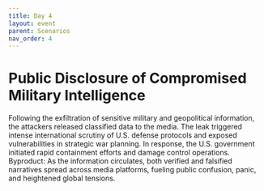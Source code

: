 ```yaml
---
title: Day 4
layout: event
parent: Scenarios
nav_order: 4
---
```


# Public Disclosure of Compromised Military Intelligence
Following the exfiltration of sensitive military and geopolitical information, the attackers released classified data to the media. The leak triggered intense international scrutiny of U.S. defense protocols and exposed vulnerabilities in strategic war planning. In response, the U.S. government initiated rapid containment efforts and damage control operations.
Byproduct: As the information circulates, both verified and falsified narratives spread across media platforms, fueling public confusion, panic, and heightened global tensions.

